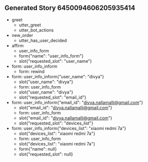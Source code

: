 
## Generated Story 6450094606205935414
* greet
    - utter_greet
    - utter_bot_actions
* new_order
    - utter_has_user_decided
* affirm
    - user_info_form
    - form{"name": "user_info_form"}
    - slot{"requested_slot": "user_name"}
* form: user_info_inform
    - form: rewind
* form: user_info_inform{"user_name": "divya"}
    - slot{"user_name": "divya"}
    - form: user_info_form
    - slot{"user_name": "divya"}
    - slot{"requested_slot": "email_id"}
* form: user_info_inform{"email_id": "divya.nallamalli@gmail.com"}
    - slot{"email_id": "divya.nallamalli@gmail.com"}
    - form: user_info_form
    - slot{"email_id": "divya.nallamalli@gmail.com"}
    - slot{"requested_slot": "devices_list"}
* form: user_info_inform{"devices_list": "xiaomi redmi 7a"}
    - slot{"devices_list": "xiaomi redmi 7a"}
    - form: user_info_form
    - slot{"devices_list": "xiaomi redmi 7a"}
    - form{"name": null}
    - slot{"requested_slot": null}
